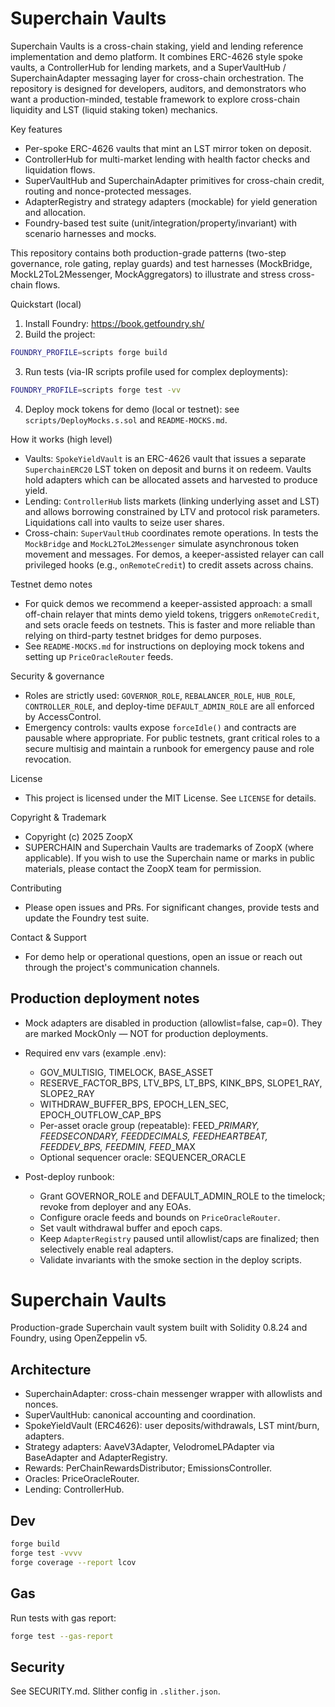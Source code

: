 # Superchain Vaults

Superchain Vaults is a cross-chain staking, yield and lending reference implementation and demo platform.
It combines ERC-4626 style spoke vaults, a ControllerHub for lending markets, and a SuperVaultHub / SuperchainAdapter messaging layer for cross-chain orchestration. The repository is designed for developers, auditors, and demonstrators who want a production-minded, testable framework to explore cross-chain liquidity and LST (liquid staking token) mechanics.

Key features
- Per-spoke ERC-4626 vaults that mint an LST mirror token on deposit.
- ControllerHub for multi-market lending with health factor checks and liquidation flows.
- SuperVaultHub and SuperchainAdapter primitives for cross-chain credit, routing and nonce-protected messages.
- AdapterRegistry and strategy adapters (mockable) for yield generation and allocation.
- Foundry-based test suite (unit/integration/property/invariant) with scenario harnesses and mocks.

This repository contains both production-grade patterns (two-step governance, role gating, replay guards) and test harnesses (MockBridge, MockL2ToL2Messenger, MockAggregators) to illustrate and stress cross-chain flows.

Quickstart (local)
1. Install Foundry: https://book.getfoundry.sh/
2. Build the project:

```bash
FOUNDRY_PROFILE=scripts forge build
```

3. Run tests (via-IR scripts profile used for complex deployments):

```bash
FOUNDRY_PROFILE=scripts forge test -vv
```

4. Deploy mock tokens for demo (local or testnet): see `scripts/DeployMocks.s.sol` and `README-MOCKS.md`.

How it works (high level)
- Vaults: `SpokeYieldVault` is an ERC-4626 vault that issues a separate `SuperchainERC20` LST token on deposit and burns it on redeem. Vaults hold adapters which can be allocated assets and harvested to produce yield.
- Lending: `ControllerHub` lists markets (linking underlying asset and LST) and allows borrowing constrained by LTV and protocol risk parameters. Liquidations call into vaults to seize user shares.
- Cross-chain: `SuperVaultHub` coordinates remote operations. In tests the `MockBridge` and `MockL2ToL2Messenger` simulate asynchronous token movement and messages. For demos, a keeper-assisted relayer can call privileged hooks (e.g., `onRemoteCredit`) to credit assets across chains.

Testnet demo notes
- For quick demos we recommend a keeper-assisted approach: a small off-chain relayer that mints demo yield tokens, triggers `onRemoteCredit`, and sets oracle feeds on testnets. This is faster and more reliable than relying on third-party testnet bridges for demo purposes.
- See `README-MOCKS.md` for instructions on deploying mock tokens and setting up `PriceOracleRouter` feeds.

Security & governance
- Roles are strictly used: `GOVERNOR_ROLE`, `REBALANCER_ROLE`, `HUB_ROLE`, `CONTROLLER_ROLE`, and deploy-time `DEFAULT_ADMIN_ROLE` are all enforced by AccessControl.
- Emergency controls: vaults expose `forceIdle()` and contracts are pausable where appropriate. For public testnets, grant critical roles to a secure multisig and maintain a runbook for emergency pause and role revocation.

License
- This project is licensed under the MIT License. See `LICENSE` for details.

Copyright & Trademark
- Copyright (c) 2025 ZoopX
- SUPERCHAIN and Superchain Vaults are trademarks of ZoopX (where applicable). If you wish to use the Superchain name or marks in public materials, please contact the ZoopX team for permission.

Contributing
- Please open issues and PRs. For significant changes, provide tests and update the Foundry test suite.

Contact & Support
- For demo help or operational questions, open an issue or reach out through the project's communication channels.
## Production deployment notes

- Mock adapters are disabled in production (allowlist=false, cap=0). They are marked MockOnly — NOT for production deployments.
- Required env vars (example .env):

	- GOV_MULTISIG, TIMELOCK, BASE_ASSET
	- RESERVE_FACTOR_BPS, LTV_BPS, LT_BPS, KINK_BPS, SLOPE1_RAY, SLOPE2_RAY
	- WITHDRAW_BUFFER_BPS, EPOCH_LEN_SEC, EPOCH_OUTFLOW_CAP_BPS
	- Per-asset oracle group (repeatable): FEED_<SYMBOL>_PRIMARY, FEED_<SYMBOL>_SECONDARY, FEED_<SYMBOL>_DECIMALS, FEED_<SYMBOL>_HEARTBEAT, FEED_<SYMBOL>_DEV_BPS, FEED_<SYMBOL>_MIN, FEED_<SYMBOL>_MAX
	- Optional sequencer oracle: SEQUENCER_ORACLE

- Post-deploy runbook:
	- Grant GOVERNOR_ROLE and DEFAULT_ADMIN_ROLE to the timelock; revoke from deployer and any EOAs.
	- Configure oracle feeds and bounds on `PriceOracleRouter`.
	- Set vault withdrawal buffer and epoch caps.
	- Keep `AdapterRegistry` paused until allowlist/caps are finalized; then selectively enable real adapters.
	- Validate invariants with the smoke section in the deploy scripts.

# Superchain Vaults

Production-grade Superchain vault system built with Solidity 0.8.24 and Foundry, using OpenZeppelin v5.

## Architecture
- SuperchainAdapter: cross-chain messenger wrapper with allowlists and nonces.
- SuperVaultHub: canonical accounting and coordination.
- SpokeYieldVault (ERC4626): user deposits/withdrawals, LST mint/burn, adapters.
- Strategy adapters: AaveV3Adapter, VelodromeLPAdapter via BaseAdapter and AdapterRegistry.
- Rewards: PerChainRewardsDistributor; EmissionsController.
- Oracles: PriceOracleRouter.
- Lending: ControllerHub.

## Dev
```bash
forge build
forge test -vvvv
forge coverage --report lcov
```

## Gas
Run tests with gas report:
```bash
forge test --gas-report
```

## Security
See SECURITY.md. Slither config in `.slither.json`.
